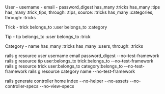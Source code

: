 User
    - username
    - email
    - password_digest
    has_many :tricks
    has_many :tips
    has_many :trick_tips, through: :tips, source: :tricks
    has_many :categories, through: :tricks

Trick
    - trick
    belongs_to :user
    belongs_to :category

Tip
    - tip
    belongs_to :user
    belongs_to :trick

Category
    - name
    has_many :tricks
    has_many :users, through: :tricks 



rails g resource user username email password_digest --no-test-framework
rails g resource tip user:belongs_to trick:belongs_to --no-test-framework
rails g resource trick user:belongs_to category:belongs_to --no-test-framework
rails g resource category name --no-test-framework


rails generate controller home index  --no-helper --no-assets --no-controller-specs --no-view-specs
